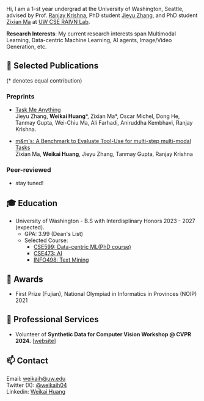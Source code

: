 Hi, I am a 1-st year undergrad at the University of Washington, Seattle, advised by Prof. [Ranjay Krishna](http://www.ranjaykrishna.com/index.html), PhD student [Jieyu Zhang](https://jieyuz2.github.io/), and PhD student [Zixian Ma](https://zixianma.github.io/) at [UW CSE RAIVN Lab](https://raivn.cs.washington.edu/).

**Research Interests**: My current research interests span Multimodal Learning, Data-centric Machine Learning, AI agents, Image/Video Generation, etc.

## 📝 Selected Publications
(* denotes equal contribution)
### Preprints
- [Task Me Anything]()
<br>Jieyu Zhang, **Weikai Huang***, Zixian Ma*, Oscar Michel, Dong He, Tanmay Gupta, Wei-Chiu Ma, Ali Farhadi, Aniruddha Kembhavi, Ranjay Krishna.

- [m&m's: A Benchmark to Evaluate Tool-Use for multi-step multi-modal Tasks](https://arxiv.org/abs/2403.11085)
<br>Zixian Ma, **Weikai Huang**, Jieyu Zhang, Tanmay Gupta, Ranjay Krishna

### Peer-reviewed
  - stay tuned!

## 🎓 Education
- University of Washington - B.S with Interdisplinary Honors  2023 - 2027 (expected).
  - GPA: 3.99 (Dean's List)
  - Selected Course: 
    - [CSE599: Data-centric ML(PhD course)](https://koh.pw/cse599j/)
    - [CSE473: AI](https://courses.cs.washington.edu/courses/cse473/)
    - [INFO498: Text Mining](https://llwang.net/teaching/)

  
## 🏅 Awards
- First Prize (Fujian), National Olympiad in Informatics in Provinces (NOIP) 2021

## 📍 Professional Services
- Volunteer of **Synthetic Data for Computer Vision Workshop @ CVPR 2024.** [[website](https://syndata4cv.github.io/)]

## 📫 Contact
Email: weikaih@uw.edu
<br>Twitter (X): [@weikaih04](https://twitter.com/weikaih04)
<br>Linkedin: [Weikai Huang](https://www.linkedin.com/in/weikaihuang/)
